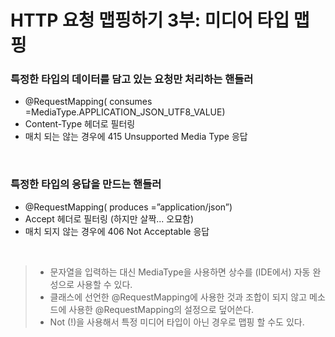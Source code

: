 HTTP 요청 맵핑하기 3부: 미디어 타입 맵핑
===

### 특정한 타입의 데이터를 담고 있는 요청만 처리하는 핸들러
  + @RequestMapping( consumes =MediaType.APPLICATION_JSON_UTF8_VALUE)
  + Content-Type 헤더로 필터링
  + 매치 되는 않는 경우에 415 Unsupported Media Type 응답

<br/>

### 특정한 타입의 응답을 만드는 핸들러
+ @RequestMapping( produces =”application/json”)
+ Accept 헤더로 필터링 (하지만 살짝... 오묘함)
+ 매치 되지 않는 경우에 406 Not Acceptable 응답

<br/>

> + 문자열을 입력하는 대신 MediaType을 사용하면 상수를 (IDE에서) 자동 완성으로 사용할 수 있다.
> + 클래스에 선언한 @RequestMapping에 사용한 것과 조합이 되지 않고 메소드에 사용한 @RequestMapping의 설정으로 덮어쓴다.
> + Not (!)을 사용해서 특정 미디어 타입이 아닌 경우로 맵핑 할 수도 있다.
